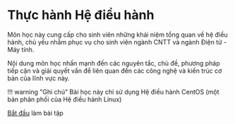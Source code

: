 # Thực hành Hệ điều hành

Môn học này cung cấp cho sinh viên những khái niệm tổng quan về hệ điều hành, chủ yếu nhằm phục vụ cho sinh viên ngành CNTT và ngành Điện tử - Máy tính.

Nội dung môn học nhấn mạnh đến các nguyên tắc, chủ đề, phương pháp tiếp cận và giải quyết vấn đề liên quan đến các công nghệ và kiến trúc cơ bản của lĩnh vực này.

!!! warning "Ghi chú"
    Bài học này chỉ sử dụng Hệ điều hành CentOS (một bản phân phối của Hệ điều hành Linux)

[Bắt đầu](bai-1.md) làm bài tập
